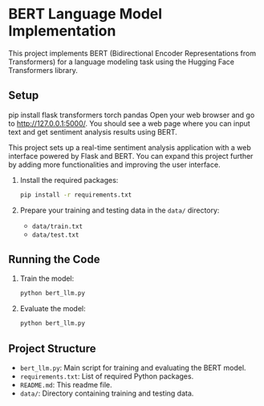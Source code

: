 # BERT Language Model Implementation

This project implements BERT (Bidirectional Encoder Representations from Transformers) for a language modeling task using the Hugging Face Transformers library.

## Setup
pip install flask transformers torch pandas
Open your web browser and go to http://127.0.0.1:5000/. You should see a web page where you can input text and get sentiment analysis results using BERT.

This project sets up a real-time sentiment analysis application with a web interface powered by Flask and BERT. You can expand this project further by adding more functionalities and improving the user interface.



1. Install the required packages:
    ```sh
    pip install -r requirements.txt
    ```

2. Prepare your training and testing data in the `data/` directory:
    - `data/train.txt`
    - `data/test.txt`

## Running the Code

1. Train the model:
    ```sh
    python bert_llm.py
    ```

2. Evaluate the model:
    ```sh
    python bert_llm.py
    ```

## Project Structure

- `bert_llm.py`: Main script for training and evaluating the BERT model.
- `requirements.txt`: List of required Python packages.
- `README.md`: This readme file.
- `data/`: Directory containing training and testing data.
